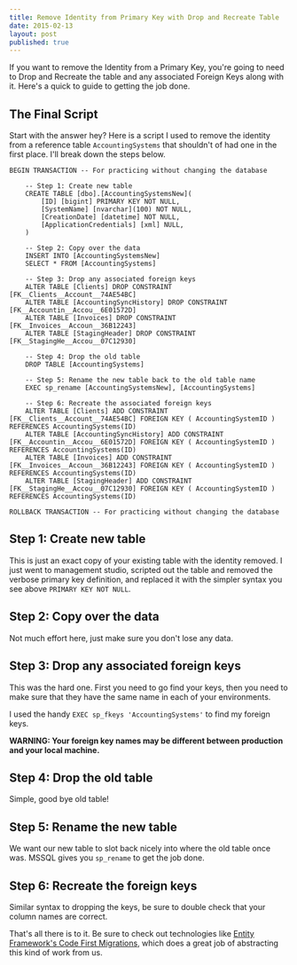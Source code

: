 ```yaml
---
title: Remove Identity from Primary Key with Drop and Recreate Table
date: 2015-02-13
layout: post
published: true
---
```


If you want to remove the Identity from a Primary Key, you're going to need to Drop and Recreate the table and any associated Foreign Keys along with it. Here's a quick to guide to getting the job done.

## The Final Script
Start with the answer hey? Here is a script I used to remove the identity from a reference table `AccountingSystems` that shouldn't of had one in the first place. I'll break down the steps below.

    BEGIN TRANSACTION -- For practicing without changing the database

	    -- Step 1: Create new table
        CREATE TABLE [dbo].[AccountingSystemsNew](
	        [ID] [bigint] PRIMARY KEY NOT NULL,
	        [SystemName] [nvarchar](100) NOT NULL,
	        [CreationDate] [datetime] NOT NULL,
	        [ApplicationCredentials] [xml] NULL,
        )

	    -- Step 2: Copy over the data
        INSERT INTO [AccountingSystemsNew]
        SELECT * FROM [AccountingSystems]

	    -- Step 3: Drop any associated foreign keys
        ALTER TABLE [Clients] DROP CONSTRAINT [FK__Clients__Account__74AE54BC]
        ALTER TABLE [AccountingSyncHistory] DROP CONSTRAINT [FK__Accountin__Accou__6E01572D]
        ALTER TABLE [Invoices] DROP CONSTRAINT [FK__Invoices__Accoun__36B12243]
        ALTER TABLE [StagingHeader] DROP CONSTRAINT [FK__StagingHe__Accou__07C12930]
	
	    -- Step 4: Drop the old table
        DROP TABLE [AccountingSystems]

	    -- Step 5: Rename the new table back to the old table name
        EXEC sp_rename [AccountingSystemsNew], [AccountingSystems]

	    -- Step 6: Recreate the associated foreign keys
        ALTER TABLE [Clients] ADD CONSTRAINT [FK__Clients__Account__74AE54BC] FOREIGN KEY ( AccountingSystemID ) REFERENCES AccountingSystems(ID)
        ALTER TABLE [AccountingSyncHistory] ADD CONSTRAINT [FK__Accountin__Accou__6E01572D] FOREIGN KEY ( AccountingSystemID ) REFERENCES AccountingSystems(ID)
        ALTER TABLE [Invoices] ADD CONSTRAINT [FK__Invoices__Accoun__36B12243] FOREIGN KEY ( AccountingSystemID ) REFERENCES AccountingSystems(ID)
        ALTER TABLE [StagingHeader] ADD CONSTRAINT [FK__StagingHe__Accou__07C12930] FOREIGN KEY ( AccountingSystemID ) REFERENCES AccountingSystems(ID)

    ROLLBACK TRANSACTION -- For practicing without changing the database

## Step 1: Create new table
This is just an exact copy of your existing table with the identity removed. I just went to management studio, scripted out the table and removed the verbose primary key definition, and replaced it with the simpler syntax you see above `PRIMARY KEY NOT NULL`.

## Step 2: Copy over the data
Not much effort here, just make sure you don't lose any data.

## Step 3: Drop any associated foreign keys
This was the hard one. First you need to go find your keys, then you need to make sure that they have the same name in each of your environments.

I used the handy `EXEC sp_fkeys 'AccountingSystems'` to find my foreign keys.

**WARNING: Your foreign key names may be different between production and your local machine.** 

## Step 4: Drop the old table
Simple, good bye old table!

## Step 5: Rename the new table
We want our new table to slot back nicely into where the old table once was. MSSQL gives you `sp_rename` to get the job done.

## Step 6: Recreate the foreign keys
Similar syntax to dropping the keys, be sure to double check that your column names are correct.


That's all there is to it. Be sure to check out technologies like [Entity Framework's Code First Migrations](https://msdn.microsoft.com/en-us/data/jj591621.aspx), which does a great job of abstracting this kind of work from us.